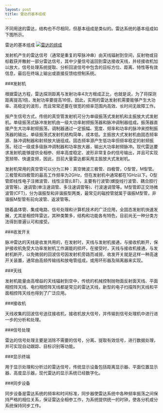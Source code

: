 ```yaml
---
layout: post
title: 雷达的基本组成
---
```


不同用途的雷达，结构也不尽相同，但基本组成是类似的。雷达系统的基本组成如下图所示。

雷达的基本组成
<a href="{{site.baseurl}}images/2015-01-30-01-01.jpg" target="_blank" alt="雷达的组成" title="点击查看大图"> <img alt="雷达的组成" src="{{site.baseurl}}images/2015-01-30-01-01.jpg"></img> </a>

发射机产生的雷达信号（通常是重复的窄脉冲串）由天线辐射到空间，反射物或目标截获并散射一部分雷达信号，其中少量信号返回到雷达接收天线，并经接收机加以放大，信号处理系统提取、分析回波信号中包含的目标方位、距离、特性等有效信息，最后在终端上输出或直接反馈给控制系统。

###发射机

根据雷达方程，雷达探测距离与发射功率4次方根成正比，也就是说，为了将探测距离提高1倍，发射功率要提高16倍，因此，实用的雷达发射机需要能够产生大功率、高稳定的波形，而且常常还要在很宽的频率范围内高效、长时间无故障工作。

按产生信号方式，传统的真空管发射机可分为单级振荡式发射机和主振放大式发射机。单级振荡式脉冲发射机由一级大功率射频振荡器和脉冲调制器组成。振荡器直接产生大功率射频振荡，调制器通过一定振幅、宽度、频率和功率的脉冲来控制振荡器的输出。单级振荡式发射机结构简单，成本低。主振放大式发射机由固态频率源、脉冲调制器和射频放大链组成。固态频率源产生低功率但频率稳定的射频振荡，经过一级或多级脉冲调制器和功率放大器，输出大功率射频脉冲。现代雷达要求发射机能够提供全相参、频率高度稳定、波形非常复杂的信号输出，并且可实现宽频带、快速变频，因此，目前大量雷达都采用主振放大式发射机。

发射机常用的真空管可以分为三种：真空微波三极管、四极管，O型管，M型管。三极管和四极管的最高工作频率为2GHz，但在发射机中通常都在1GHz以下。O型管即线性电子注微波管、线性注管(LBT)，主要有行波管(螺旋线行波管、耦合腔行波管等)、速调管(单注速调管、多注速调管等)、行波速调管等。M型管即正交场微波管(CFT)，分为谐振型和非谐振型两类，最常见的磁控管就属于谐振M型管，非谐振M型管有前向波管、返波管等。

随着晶体管、集成电路、信号处理和计算机技术的广泛应用，全固态发射机快速发展，尤其是相控阵雷达，其种类繁多，结构和功能各有特色，目前尚无一种分类方法得到普遍认可和接受。

###收发开关

脉冲雷达的天线是收发共用的，在发射时，天线与发射机接通，与接收机断开，保护接收机免受大功率发射机工作漏能的损坏，在接受时，天线与接收机接通，与发射机断开，以免微弱的回波信号因发射机旁路而减弱，收发开关就是这样一种高速开关装置，通常由高频传输线和放电管组成，或用环形器及隔离器来实现。

###天线

发射机能量由高增益的天线辐射到空中，传统的机械控制抛物面反射面天线、平面相控阵天线、电扫相控阵天线都是常见的雷达天线，新型的电子扫描阵列天线和平面相控阵天线也得到了广泛应用。

###接收机

天线收集的回波信号送往接收机，接收机放大信号，并传输到信号处理机中进行进一步的分析和处理。

###信号处理

雷达的信号处理主要是消除不需要的信号，分离、提取有效信号，进行数据处理，并可实现自动跟踪、目标识别等功能。


###显示终端

用于显示处理和分析过的雷达信号，传统显示设备包括距离显示器、平面位置显示器、高度显示器，现代雷达的显示系统已经数字化。

###同步设备

同步设备是雷达系统的频率和时间标准，同步器使雷达系统中各种频率振荡之间保持严格的相位关系，保证雷达全相参工作，为系统提供统一的时钟，使各分机或分系统保持同步工作。


